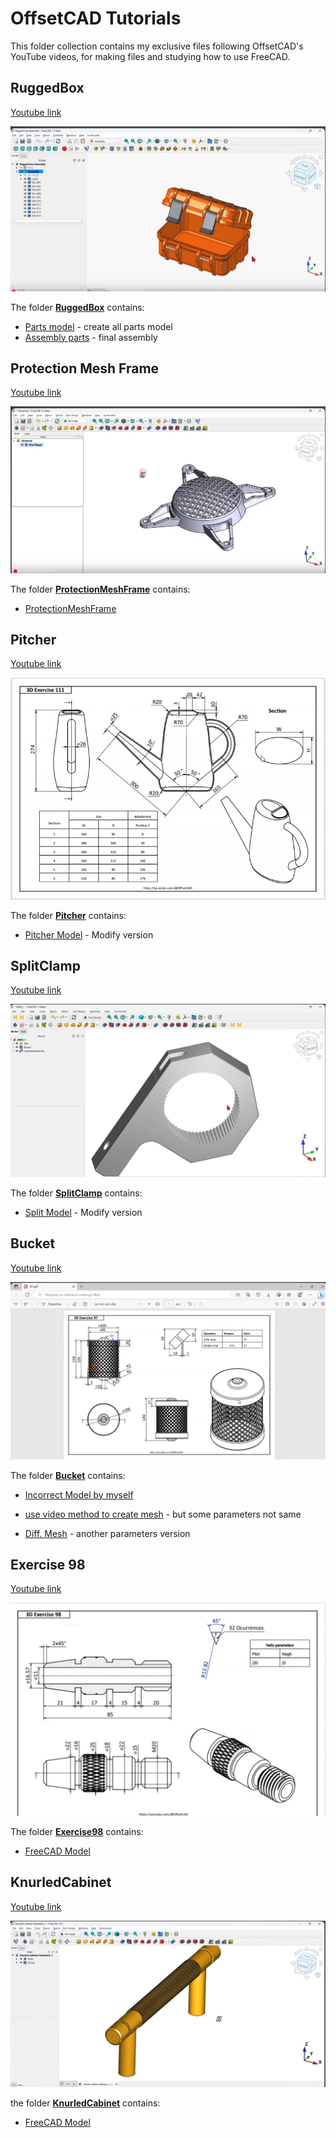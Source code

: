 # OffsetCAD Tutorials

This folder collection contains my exclusive files following OffsetCAD's YouTube videos, for making files and studying how to use FreeCAD.

## RuggedBox

  [Youtube link](https://youtu.be/Q4zB2eqgLHo)

  ![Youtube preview](<pictures/ruggedbox_tutorial.png>)

  The folder [**RuggedBox**](RuggedBox) contains:

  - [Parts model](RuggedBox/Beginner.FCStd) - create all parts model
  - [Assembly parts](RuggedBox/AssemblyBox.FCStd) - final assembly

## Protection Mesh Frame

  [Youtube link](https://youtu.be/XHLgFfNG1vM)

  ![Youtube preview](<pictures/ProtectionMeshFrame.png>)


  The folder [**ProtectionMeshFrame**](ProtectionMeshFrame) contains:

  - [ProtectionMeshFrame](ProtectionMeshFrame/ProtectionMeshFrame.FCStd)

## Pitcher

  [Youtube link](https://youtu.be/eHu2oZY9HDg)

  ![Youtube preview](Pitcher/Drawing.png)

  The folder [**Pitcher**](Pitcher) contains:

  - [Pitcher Model](<Pitcher/Exercise 111 - Pitcher.FCStd>) - Modify version

## SplitClamp

  [Youtube link](https://youtu.be/BXhYOSUCVq0)

  ![Youtube preview](<pictures/Exercise 11 - SplitClamp.png>)

  The folder [**SplitClamp**](SplitClamp) contains:

  - [Split Model](<SplitClamp/SplitClamp.FCStd>) - Modify version

## Bucket

  [Youtube link](https://youtu.be/HUJ2NoHGsNU)

  ![Youtube preview](Bucket/Drawing.png)

  The folder [**Bucket**](Bucket) contains:

  - [Incorrect Model by myself](Bucket/Bucket.FCStd)

  - [use video method to create mesh](Bucket/Bucket_NEW.FCStd) - but some parameters not same

  - [Diff. Mesh](Bucket/Bucket_A1.FCStd) - another parameters version

## Exercise 98

  [Youtube link](https://youtu.be/LOmy0zODT7I)

  ![Youtube preview](Exercise98/Drawing.png)

  The folder [**Exercise98**](Exercise98) contains:

  - [FreeCAD Model](Exercise98/Exercise98.FCStd)

## KnurledCabinet

  [Youtube link](https://youtu.be/hHVIgn27bu4)

  ![Youtube preview](pictures/KnurledCabinet_Preview.png)

  the folder [**KnurledCabinet**](KnurledCabinet) contains:

  - [FreeCAD Model](KnurledCabinet/KnurledCabinet.FCStd)
